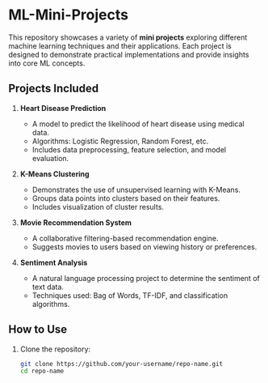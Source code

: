 ﻿# ML-Mini-Projects
 
This repository showcases a variety of **mini projects** exploring different machine learning techniques and their applications. Each project is designed to demonstrate practical implementations and provide insights into core ML concepts.

## Projects Included

1. **Heart Disease Prediction**
   - A model to predict the likelihood of heart disease using medical data.
   - Algorithms: Logistic Regression, Random Forest, etc.
   - Includes data preprocessing, feature selection, and model evaluation.

2. **K-Means Clustering**
   - Demonstrates the use of unsupervised learning with K-Means.
   - Groups data points into clusters based on their features.
   - Includes visualization of cluster results.

3. **Movie Recommendation System**
   - A collaborative filtering-based recommendation engine.
   - Suggests movies to users based on viewing history or preferences.

4. **Sentiment Analysis**
   - A natural language processing project to determine the sentiment of text data.
   - Techniques used: Bag of Words, TF-IDF, and classification algorithms.

## How to Use

1. Clone the repository:
   ```bash
   git clone https://github.com/your-username/repo-name.git
   cd repo-name
